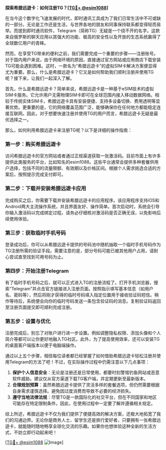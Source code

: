 **探索希腊远遊卡：如何注册TG？[[TG💪+ @esim1088](https://t.me/s/esim1088)]**

在当今这个数字化飞速发展的时代，即时通讯工具成为了我们日常生活中不可或缺的一部分。无论是工作还是生活，与世界各地的朋友和同事保持联系都变得轻而易举。而提到即时通讯软件，Telegram（简称TG）无疑是一个绕不开的名字。这款来自俄罗斯的聊天应用以其强大的功能、极高的安全性以及开放的生态系统赢得了全球数亿用户的青睐。

然而，在享受TG带来的便利之前，我们需要完成一个重要的步骤——注册账号。对于国内用户来说，由于网络环境的原因，直接通过官方网站或应用商店下载安装TG可能会遇到困难。这时，一款名为“希腊远遊卡”的虚拟SIM卡解决方案便显得尤为重要。那么，什么是希腊远遊卡？它又是如何帮助我们顺利注册并使用TG呢？接下来，让我们一起深入了解。

首先，什么是希腊远遊卡？简单来说，希腊远遊卡是一种基于eSIM技术的虚拟SIM卡服务。它允许用户无需物理SIM卡即可在全球范围内接入移动数据网络。相较于传统实体SIM卡，希腊远遊卡具有安装便捷、支持多设备切换、费用透明等显著优势。更重要的是，它的网络覆盖范围广泛，能够确保你在任何地方都能稳定连接互联网。因此，对于想要快速注册并使用TG的用户而言，希腊远遊卡无疑是最优选择之一。

那么，如何利用希腊远遊卡来注册TG呢？以下是详细的操作指南：

### 第一步：购买希腊远遊卡

访问希腊远遊卡的官方网站或者通过正规渠道获取一张激活码。目前市面上有许多提供此类服务的平台，比如知名的esim1088。这些平台通常会提供多种套餐供用户选择，包括不同的流量限额、有效期以及价格区间。根据个人需求挑选合适的方案后，按照提示完成支付即可。

### 第二步：下载并安装希腊远遊卡应用

完成购买之后，你需要下载并安装希腊远遊卡的应用程序。该应用程序支持iOS和Android两大主流操作系统，并且界面友好、操作简单。首次启动时，系统会引导你输入激活码以完成绑定过程。请务必仔细核对激活码是否正确无误，以免影响后续使用体验。

### 第三步：获取临时手机号码

登录成功后，你可以从希腊远遊卡提供的号码池中随机抽取一个临时手机号码作为TG注册所需的验证手段。需要注意的是，部分号码可能已被其他用户占用，请耐心尝试直至找到可用号码为止。

### 第四步：开始注册Telegram

有了临时手机号码之后，就可以正式进入TG的注册流程了。打开手机浏览器，搜索“Telegram”并点击官方链接进入注册页面。按照指示填写基本信息（如用户名、密码等），然后将刚才获得的临时号码填入指定位置用于接收验证码短信。稍作等待后，系统便会向你的临时号码发送一条包含验证码的消息。复制验证码返回至注册页面提交即可顺利完成注册。

### 第五步：设置与优化

注册完成后，别忘了对账户进行进一步设置。例如调整隐私权限、添加头像和个人简介等都可以让你更好地融入TG社区。此外，为了提高使用效率，还可以安装TG的桌面客户端版本以便于电脑端操作。

通过以上五个步骤，相信每位读者都已经掌握了如何借助希腊远遊卡轻松注册并使用Telegram的方法了吧！不过，在实际操作过程中仍需注意以下几点事项：

1. **保护个人信息安全**：无论是注册还是日常使用，都要时刻警惕钓鱼网站或恶意软件威胁。建议仅从官方渠道下载TG客户端，并定期更新至最新版本。
2. **合理规划预算**：虽然希腊远遊卡提供了灵活多样的套餐选项，但仍然需要根据自身需求谨慎选择。避免因过度消费而导致不必要的经济损失。
3. **遵守当地法律法规**：尽管TG是一款国际化的社交平台，但在不同国家和地区可能存在特定限制条件。因此，在使用过程中一定要了解并遵循相关规定。

综上所述，希腊远遊卡不仅为我们提供了便捷高效的解决方案，还极大地拓宽了我们的沟通边界。无论你是商务人士、留学生还是旅行爱好者，只要拥有一张希腊远遊卡，就能随时随地畅享全球化交流的乐趣。如果你也想体验这种全新的生活方式，不妨立即行动起来吧！

[[TG💪+ @esim1088](https://t.me/s/esim1088) ![Image](https://i.postimg.cc/4NQfJmqS/Snipaste-2025-05-13-00-14-12.png)]
